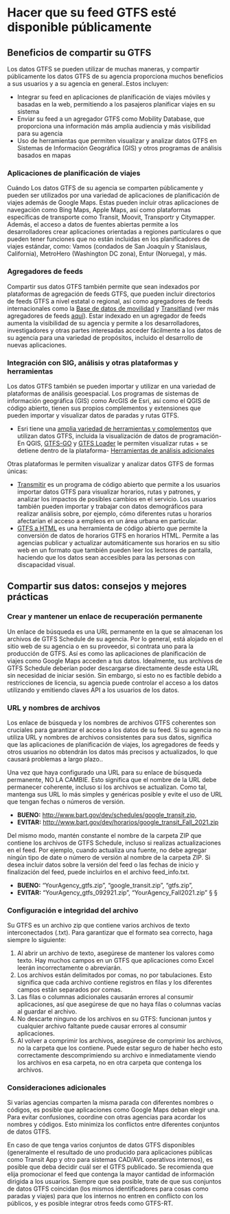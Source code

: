 # Hacer que su feed GTFS esté disponible públicamente

## Beneficios de compartir su GTFS 

Los datos GTFS se pueden utilizar de muchas maneras, y compartir públicamente los datos GTFS de su agencia proporciona muchos beneficios a sus usuarios y a su agencia en general..Estos incluyen: 
 
- Integrar su feed en aplicaciones de planificación de viajes móviles y basadas en la web, permitiendo a los pasajeros planificar viajes en su sistema
- Enviar su feed a un agregador GTFS como Mobility Database, que proporciona una información más amplia audiencia y más visibilidad para su agencia
- Uso de herramientas que permiten visualizar y analizar datos GTFS en Sistemas de Información Geográfica (GIS) y otros programas de análisis basados ​​en mapas

### Aplicaciones de planificación de viajes 
 
Cuándo Los datos GTFS de su agencia se comparten públicamente y pueden ser utilizados por una variedad de aplicaciones de planificación de viajes además de Google Maps. Estas pueden incluir otras aplicaciones de navegación como Bing Maps, Apple Maps, así como plataformas específicas de transporte como Transit, Moovit, Transportr y Citymapper. Además, el acceso a datos de fuentes abiertas permite a los desarrolladores crear aplicaciones orientadas a regiones particulares o que pueden tener funciones que no están incluidas en los planificadores de viajes estándar, como: Vamos (condados de San Joaquín y Stanislaus, California), MetroHero (Washington DC zona), Entur (Noruega), y más. 
 
### Agregadores de feeds 
 
 Compartir sus datos GTFS también permite que sean indexados por plataformas de agregación de feeds GTFS, que pueden incluir directorios de feeds GTFS a nivel estatal o regional, así como agregadores de feeds internacionales como la [Base de datos de movilidad](https://database.mobilitydata.org/) y [Transitland](https://www.transit.land/) (ver más agregadores de feeds [aquí](../../resources/data)). Estar indexado en un agregador de feeds aumenta la visibilidad de su agencia y permite a los desarrolladores, investigadores y otras partes interesadas acceder fácilmente a los datos de su agencia para una variedad de propósitos, incluido el desarrollo de nuevas aplicaciones. 
 
### Integración con SIG, análisis y otras plataformas y herramientas 
 
 Los datos GTFS también se pueden importar y utilizar en una variedad de plataformas de análisis geoespacial. Los programas de sistemas de información geográfica (GIS) como ArcGIS de Esri, así como el QGIS de código abierto, tienen sus propios complementos y extensiones que pueden importar y visualizar datos de paradas y rutas GTFS. 
 
 - Esri tiene una [amplia variedad de herramientas y complementos](https://github.com/Esri/public-transit-tools) que utilizan datos GTFS, incluida la visualización de datos de programación- En QGIS, [GTFS-GO](https://plugins.qgis.org/plugins/GTFS-GO-master/) y [GTFS Loader](https://plugins.qgis.org/plugins/GTFS_Loader/) le permiten visualizar rutas + se detiene dentro de la plataforma- [Herramientas de análisis adicionales](../../resources/agency-tools) 
 
 Otras plataformas le permiten visualizar y analizar datos GTFS de formas únicas: 
 
 - [Transmitir](https://conveyal.com/) es un programa de código abierto que permite a los usuarios importar datos GTFS para visualizar horarios, rutas y patrones, y analizar los impactos de posibles cambios en el servicio. Los usuarios también pueden importar y trabajar con datos demográficos para realizar análisis sobre, por ejemplo, cómo diferentes rutas u horarios afectarían el acceso a empleos en un área urbana en particular. 
 - [GTFS a HTML](https://gtfstohtml.com/) es una herramienta de código abierto que permite la conversión de datos de horarios GTFS en horarios HTML. Permite a las agencias publicar y actualizar automáticamente sus horarios en su sitio web en un formato que también pueden leer los lectores de pantalla, haciendo que los datos sean accesibles para las personas con discapacidad visual. 
 
## Compartir sus datos: consejos y mejores prácticas

### Crear y mantener un enlace de recuperación permanente 
 
 Un enlace de búsqueda es una URL permanente en la que se almacenan los archivos de GTFS Schedule de su agencia. Por lo general, está alojado en el sitio web de su agencia o en su proveedor, si contrata uno para la producción de GTFS. Así es como las aplicaciones de planificación de viajes como Google Maps acceden a tus datos. Idealmente, sus archivos de GTFS Schedule deberían poder descargarse directamente desde esta URL sin necesidad de iniciar sesión. Sin embargo, si esto no es factible debido a restricciones de licencia, su agencia puede controlar el acceso a los datos utilizando y emitiendo claves API a los usuarios de los datos. 
 
### URL y nombres de archivos 
 
 Los enlace de búsqueda y los nombres de archivos GTFS coherentes son cruciales para garantizar el acceso a los datos de su feed. Si su agencia no utiliza URL y nombres de archivos consistentes para sus datos, significa que las aplicaciones de planificación de viajes, los agregadores de feeds y otros usuarios no obtendrán los datos más precisos y actualizados, lo que causará problemas a largo plazo..
 
 Una vez que haya configurado una URL para su enlace de búsqueda permanente, NO LA CAMBIE. Esto significa que el nombre de la URL debe permanecer coherente, incluso si los archivos se actualizan. Como tal, mantenga sus URL lo más simples y genéricas posible y evite el uso de URL que tengan fechas o números de versión. 
 
 - **BUENO:** http://www.bart.gov/dev/schedules/google_transit.zip, 
 - **EVITAR:** http://www.bart.gov/dev/horarios/google_transit_Fall_2021.zip 
 
 Del mismo modo, mantén constante el nombre de la carpeta ZIP que contiene los archivos de GTFS Schedule, incluso si realizas actualizaciones en el feed. Por ejemplo, cuando actualiza una fuente, no debe agregar ningún tipo de date o número de versión al nombre de la carpeta ZIP. Si desea incluir datos sobre la versión del feed o las fechas de inicio y finalización del feed, puede incluirlos en el archivo feed_info.txt. 
 
 - **BUENO:** “YourAgency_gtfs.zip”, “google_transit.zip”, “gtfs.zip”, 
 - **EVITAR:** “YourAgency_gtfs_092921.zip”, “YourAgency_Fall2021.zip” § § 
 
### Configuración e integridad del archivo 
 
 Su GTFS es un archivo zip que contiene varios archivos de texto interconectados (.txt). Para garantizar que el formato sea correcto, haga siempre lo siguiente: 
 
 1. Al abrir un archivo de texto, asegúrese de mantener los valores como texto. Hay muchos campos en un GTFS que aplicaciones como Excel leerán incorrectamente o abreviarán. 
 2. Los archivos están delimitados por comas, no por tabulaciones. Esto significa que cada archivo contiene registros en filas y los diferentes campos están separados por comas. 
 3. Las filas o columnas adicionales causarán errores al consumir aplicaciones, así que asegúrese de que no haya filas o columnas vacías al guardar el archivo. 
 4. No descarte ninguno de los archivos en su GTFS: funcionan juntos y cualquier archivo faltante puede causar errores al consumir aplicaciones. 
 5. Al volver a comprimir los archivos, asegúrese de comprimir los archivos, no la carpeta que los contiene. Puede estar seguro de haber hecho esto correctamente descomprimiendo su archivo e inmediatamente viendo los archivos en esa carpeta, no en otra carpeta que contenga los archivos. 
 
 
### Consideraciones adicionales 
 
 Si varias agencias comparten la misma parada con diferentes nombres o códigos, es posible que aplicaciones como Google Maps deban elegir una. Para evitar confusiones, coordine con otras agencias para acordar los nombres y códigos. Esto minimiza los conflictos entre diferentes conjuntos de datos GTFS. 
 
 En caso de que tenga varios conjuntos de datos GTFS disponibles (generalmente el resultado de uno producido para aplicaciones públicas como Transit App y otro para sistemas CAD/AVL operativos internos), es posible que deba decidir cuál ser el GTFS publicado. Se recomienda que elija promocionar el feed que contenga la mayor cantidad de información dirigida a los usuarios. Siempre que sea posible, trate de que sus conjuntos de datos GTFS coincidan (los mismos identificadores para cosas como paradas y viajes) para que los internos no entren en conflicto con los públicos, y es posible integrar otros feeds como GTFS-RT. 
